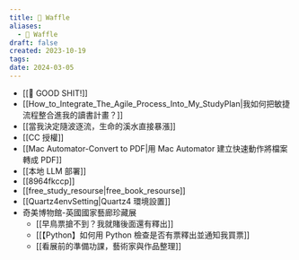 ```yaml
---
title: 🧇 Waffle
aliases:
  - 🧇 Waffle
draft: false
created: 2023-10-19
tags: 
date: 2024-03-05
---
```

- [[💩 GOOD SHIT!]]
- [[How_to_Integrate_The_Agile_Process_Into_My_StudyPlan|我如何把敏捷流程整合進我的讀書計畫？]]
- [[當我決定隨波逐流，生命的溪水直接暴漲]]
- [[CC 授權]]
- [[Mac Automator-Convert to PDF|用 Mac Automator 建立快速動作將檔案轉成 PDF]]
- [[本地 LLM 部署]]
- [[8964fkccp]]
- [[free_study_resourse|free_book_resourse]]
- [[Quartz4envSetting|Quartz4 環境設置]]
- 奇美博物館-英國國家藝廊珍藏展
	- [[早鳥票搶不到？我就賭後面還有釋出]]
	- [[【Python】如何用 Python 檢查是否有票釋出並通知我買票]]
	- [[看展前的準備功課，藝術家與作品整理]]